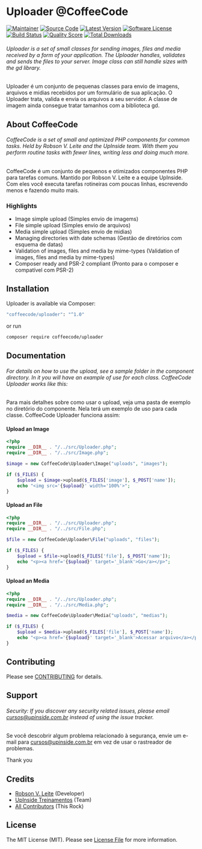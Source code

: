 # Uploader @CoffeeCode

[![Maintainer](http://img.shields.io/badge/maintainer-@robsonvleite-blue.svg?style=flat-square)](https://twitter.com/robsonvleite)
[![Source Code](http://img.shields.io/badge/source-coffeecode/uploader-blue.svg?style=flat-square)](https://github.com/robsonvleite/uploader)
[![Latest Version](https://img.shields.io/github/release/robsonvleite/uploader.svg?style=flat-square)](https://github.com/robsonvleite/uploader/releases)
[![Software License](https://img.shields.io/badge/license-MIT-brightgreen.svg?style=flat-square)](LICENSE)
[![Build Status](https://scrutinizer-ci.com/g/robsonvleite/uploader/badges/build.png?b=master)](https://scrutinizer-ci.com/g/robsonvleite/uploader/build-status/master)
[![Quality Score](https://img.shields.io/scrutinizer/g/robsonvleite/uploader.svg?style=flat-square)](https://scrutinizer-ci.com/g/robsonvleite/uploader)
[![Total Downloads](https://img.shields.io/packagist/dt/coffeecode/uploader.svg?style=flat-square)](https://packagist.org/packages/coffeecode/uploader)

###### Uploader is a set of small classes for sending images, files and media received by a form of your application. The Uploader handles, validates and sends the files to your server. Image class can still handle sizes with the gd library.

Uploader é um conjunto de pequenas classes para envio de imagens, arquivos e midias recebidos por um formulário de sua aplicação. O Uploader trata, valida e envia os arquivos a seu servidor. A classe de imagem ainda consegue tratar tamanhos com a biblioteca gd.

## About CoffeeCode

###### CoffeeCode is a set of small and optimized PHP components for common tasks. Held by Robson V. Leite and the UpInside team. With them you perform routine tasks with fewer lines, writing less and doing much more.

CoffeeCode é um conjunto de pequenos e otimizados componentes PHP para tarefas comuns. Mantido por Robson V. Leite e a equipe UpInside. Com eles você executa tarefas rotineiras com poucas linhas, escrevendo menos e fazendo muito mais.

### Highlights

- Image simple upload (Simples envio de imagems)
- File simple upload (Simples envio de arquivos)
- Media simple upload (Simples envio de midias)
- Managing directories with date schemas (Gestão de diretórios com esquema de datas)
- Validation of images, files and media by mime-types (Validation of images, files and media by mime-types)
- Composer ready and PSR-2 compliant (Pronto para o composer e compatível com PSR-2)

## Installation

Uploader is available via Composer:

```bash
"coffeecode/uploader": "^1.0"
```

or run

```bash
composer require coffeecode/uploader
```

## Documentation

###### For details on how to use the upload, see a sample folder in the component directory. In it you will have an example of use for each class. CoffeeCode Uploader works like this:

Para mais detalhes sobre como usar o upload, veja uma pasta de exemplo no diretório do componente. Nela terá um exemplo de uso para cada classe. CoffeeCode Uploader funciona assim:

#### Upload an Image

```php
<?php
require __DIR__ . "/../src/Uploader.php";
require __DIR__ . "/../src/Image.php";

$image = new CoffeeCode\Uploader\Image("uploads", "images");

if ($_FILES) {
    $upload = $image->upload($_FILES['image'], $_POST['name']);
    echo "<img src='{$upload}' width='100%'>";
}
```

#### Upload an File

```php
<?php
require __DIR__ . "/../src/Uploader.php";
require __DIR__ . "/../src/File.php";

$file = new CoffeeCode\Uploader\File("uploads", "files");

if ($_FILES) {
    $upload = $file->upload($_FILES['file'], $_POST['name']);
    echo "<p><a href='{$upload}' target='_blank'>Go</a></p>";
}
```

#### Upload an Media

```php
<?php
require __DIR__ . "/../src/Uploader.php";
require __DIR__ . "/../src/Media.php";

$media = new CoffeeCode\Uploader\Media("uploads", "medias");

if ($_FILES) {
    $upload = $media->upload($_FILES['file'], $_POST['name']);
    echo "<p><a href='{$upload}' target='_blank'>Acessar arquivo</a></p>";
}
```

## Contributing

Please see [CONTRIBUTING](https://github.com/robsonvleite/uploader/blob/master/CONTRIBUTING.md) for details.

## Support

###### Security: If you discover any security related issues, please email cursos@upinside.com.br instead of using the issue tracker.

Se você descobrir algum problema relacionado à segurança, envie um e-mail para cursos@upinside.com.br em vez de usar o rastreador de problemas.

Thank you

## Credits

- [Robson V. Leite](https://github.com/robsonvleite) (Developer)
- [UpInside Treinamentos](https://github.com/upinside) (Team)
- [All Contributors](https://github.com/robsonvleite/uploader/contributors) (This Rock)

## License

The MIT License (MIT). Please see [License File](https://github.com/robsonvleite/uploader/blob/master/LICENSE) for more information.